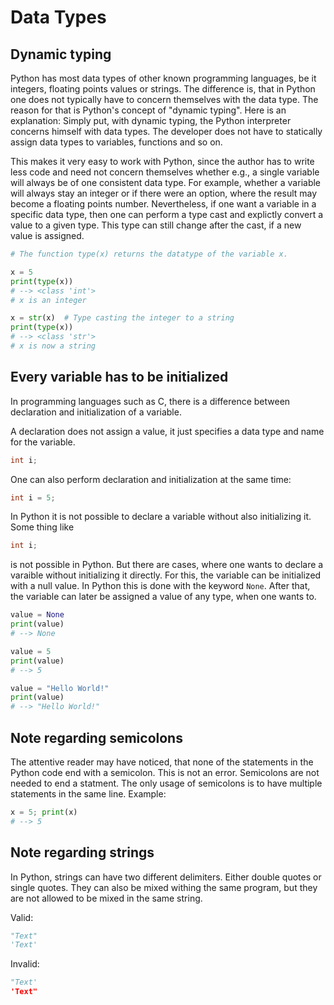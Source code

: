 # Data Types

## Dynamic typing

Python has most data types of other known programming languages, be it integers, floating points values or strings.
The difference is, that in Python one does not typically have to concern themselves with the data type.
The reason for that is Python's concept of "dynamic typing".
Here is an explanation:
Simply put, with dynamic typing, the Python interpreter concerns himself with data types. The developer does not have to statically assign data types to variables, functions and so on.

This makes it very easy to work with Python, since the author has to write less code and need not concern themselves whether e.g., a single variable will always be of one consistent data type. For example, whether a variable will always stay an integer or if there were an option, where the result may become a floating points number.
Nevertheless, if one want a variable in a specific data type, then one can perform a type cast and explictly convert a value to a given type. This type can still change after the cast, if a new value is assigned.

```Python
# The function type(x) returns the datatype of the variable x. 

x = 5
print(type(x))
# --> <class 'int'>
# x is an integer

x = str(x)  # Type casting the integer to a string
print(type(x))
# --> <class 'str'>
# x is now a string
```

## Every variable has to be initialized

In programming languages such as C, there is a difference between declaration and initialization of a variable.

A declaration does not assign a value, it just specifies a data type and name for the variable.
```C
int i;
```
One can also perform declaration and initialization at the same time:
```C
int i = 5;
```
In Python it is not possible to declare a variable without also initializing it.
Some thing like
```C
int i;
```
is not possible in Python.
But there are cases, where one wants to declare a varaible without initializing it directly. For this, the variable can be initialized with a null value. In Python this is done with the keyword <code>None</code>.
After that, the variable can later be assigned a value of any type, when one wants to.
```Python
value = None
print(value)
# --> None

value = 5
print(value)
# --> 5

value = "Hello World!"
print(value)
# --> "Hello World!"
```

## Note regarding semicolons

The attentive reader may have noticed, that none of the statements in the Python code end with a semicolon. This is not an error. Semicolons are not needed to end a statment. The only usage of semicolons is to have multiple statements in the same line.
Example:
```Python
x = 5; print(x)
# --> 5
```

## Note regarding strings
In Python, strings can have two different delimiters. Either double quotes or single quotes. They can also be mixed withing the same program, but they are not allowed to be mixed in the same string.

Valid:
```Python
"Text"
'Text'
```

Invalid:
```Python
"Text'
'Text"
```
